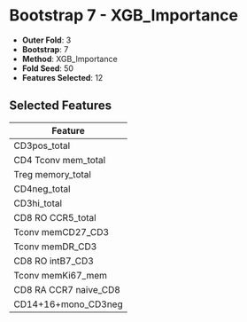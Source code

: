 # Bootstrap 7 - XGB_Importance

- **Outer Fold**: 3
- **Bootstrap**: 7
- **Method**: XGB_Importance
- **Fold Seed**: 50
- **Features Selected**: 12

## Selected Features

| Feature |
|---------|
| CD3pos_total |
| CD4 Tconv mem_total |
| Treg memory_total |
| CD4neg_total |
| CD3hi_total |
| CD8 RO CCR5_total |
| Tconv memCD27_CD3 |
| Tconv memDR_CD3 |
| CD8 RO intB7_CD3 |
| Tconv memKi67_mem |
| CD8 RA CCR7 naive_CD8 |
| CD14+16+mono_CD3neg |
